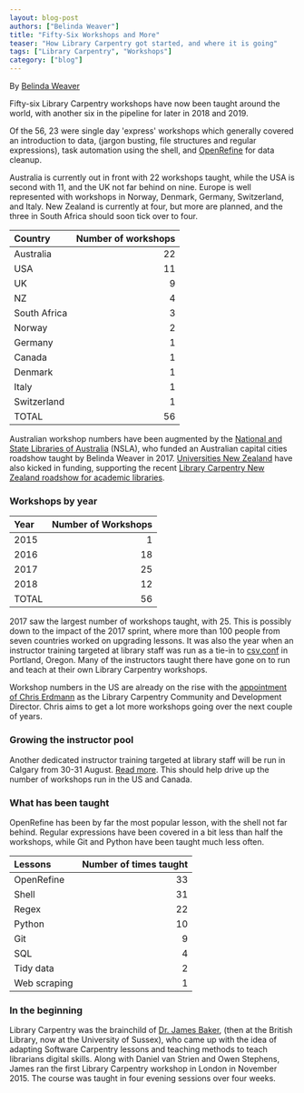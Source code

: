 ```yaml
---
layout: blog-post
authors: ["Belinda Weaver"]
title: "Fifty-Six Workshops and More"
teaser: "How Library Carpentry got started, and where it is going"
tags: ["Library Carpentry", "Workshops"]
category: ["blog"]
---
```


By [Belinda Weaver](https://twitter.com/cloudaus)

Fifty-six Library Carpentry workshops have now been taught around the world, with another six in the pipeline for later in 
2018 and 2019.

Of the 56, 23 were single day 'express' workshops which generally covered an introduction to data, (jargon busting, 
file structures and regular expressions), task automation using the shell, and [OpenRefine](https://openrefine.org) for data cleanup.

Australia is currently out in front with 22 workshops taught, while the USA is second with 11, 
and the UK not far behind on nine. Europe is well represented with workshops in Norway, Denmark, Germany, 
Switzerland, and Italy. New Zealand is currently at four, but more are planned, and the three in 
South Africa should soon tick over to four. 

| Country | Number of workshops |
| :------------- |--------:|
| Australia | 22 | 
| USA | 11 | 
| UK | 9 | 
| NZ | 4 |
| South Africa | 3 |
| Norway | 2 |
| Germany | 1 |
| Canada | 1 |
| Denmark | 1 |
| Italy | 1 |
| Switzerland | 1 |
| TOTAL | 56 |

Australian workshop numbers have been augmented by the [National and State Libraries of Australia](https://www.nsla.org.au/) (NSLA),
who funded an Australian
capital cities roadshow taught by Belinda Weaver in 2017. [Universities New Zealand](https://www.universitiesnz.ac.nz/) 
have also kicked in funding, 
supporting the recent [Library Carpentry New Zealand roadshow for academic 
libraries](https://librarycarpentry.org/blog/2018/07/18/lc-nz-roadshow/). 

### Workshops by year

| Year | Number of Workshops |
| :------------- |--------:|
| 2015 | 1 | 
| 2016 | 18 | 
| 2017 | 25 | 
| 2018 | 12 | 
| TOTAL | 56 |

2017 saw the largest number of workshops taught, with 25. This is possibly down to the impact of the 2017 sprint,
where more than 100 people from seven countries worked on upgrading lessons. It was also the year when an 
instructor training targeted at library staff was run as a tie-in to [csv,conf](https://csvconf.com/) in Portland, Oregon. 
Many of the instructors taught there have gone on to run and teach at their own Library Carpentry workshops. 

Workshop numbers in the US are already on the rise with the 
[appointment of Chris Erdmann](https://carpentries.org/blog/2018/04/announce-ce-lc-hire/) as the Library Carpentry Community 
and Development Director. Chris aims to get a lot more workshops going over the next couple of years. 

### Growing the instructor pool

Another dedicated instructor training targeted at library staff will be run in Calgary from 30-31 August. 
[Read more](https://librarycarpentry.org/blog/2018/06/26/library-carpentry-inst-training/). This should 
help drive up the number of workshops run in the US and Canada. 

### What has been taught

OpenRefine has been by far the most popular lesson, with the shell not far behind. Regular expressions have been covered 
in a bit less than half the workshops, while Git and Python have been taught much less often.  

| Lessons | Number of times taught |
| :------------- |--------:|
| OpenRefine | 33 | 
| Shell | 31 |
| Regex | 22 | 
| Python | 10 | 
| Git | 9 | 
| SQL | 4 |
| Tidy data | 2 |
| Web scraping | 1 |

### In the beginning

Library Carpentry was the brainchild of [Dr. James Baker](https://twitter.com/j_w_baker), (then at the British Library, 
now at the University of Sussex), who came up with the idea of adapting Software Carpentry lessons and teaching methods 
to teach librarians digital skills. Along with Daniel van Strien and Owen Stephens, James ran the first Library Carpentry 
workshop in London in November 2015. The course was taught in four evening sessions over four weeks. 

